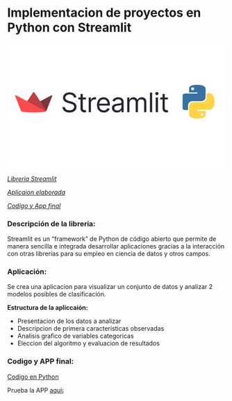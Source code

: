 # Implementacion de proyectos en Python con Streamlit
<img src="https://github.com/f3derico1991/proyecto_streamlite/blob/main/data/logo.png" />

[*Libreria Streamlit*](#id1)

[*Aplicaion elaborada*](#id2)

[*Codigo y App final*](#id3)

### Descripción de la libreria:<a name="id1"></a>
Streamlit es un “framework” de Python de código abierto que permite de manera sencilla e integrada desarrollar aplicaciones gracias a la interacción con otras librerías para su empleo en ciencia de datos y otros campos.

### Aplicación:<a name="id2"></a>
Se crea una aplicacion para visualizar un conjunto de datos y analizar 2 modelos posibles de clasificación.

**Estructura de la apliccaión:**
* Presentacion de los datos a analizar
* Descripcion de primera caracteristicas observadas 
* Analisis grafico de variables categoricas
* Eleccion del algoritmo y evaluacion de resultados


### Codigo y APP final:<a name="id3"></a>

[Codigo en Python](https://github.com/f3derico1991/proyecto_streamlite/blob/main/streamlite_codigo.py)

Prueba la APP [aqui](https://f3derico1991-proyecto-streamlite-streamlite-codigo-jxrjdr.streamlit.app/)¡

